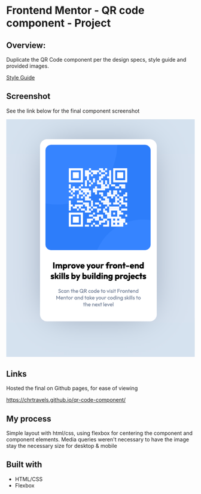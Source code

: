 # Frontend Mentor - QR code component - Project

## Overview:

Duplicate the QR Code component per the design specs, style guide and provided images.

[Style Guide](./style-guide.md)

## Screenshot

See the link below for the final component screenshot

![](./images/final-QR-code-component.png)


## Links

Hosted the final on Github pages, for ease of viewing

https://chrtravels.github.io/qr-code-component/

## My process

Simple layout with html/css, using flexbox for centering the component and component elements.
Media queries weren't necessary to have the image stay the necessary size for desktop & mobile

## Built with

- HTML/CSS
- Flexbox
